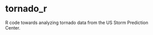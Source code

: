 tornado_r
=============

R code towards analyzing tornado data from the US Storm Prediction Center. 

